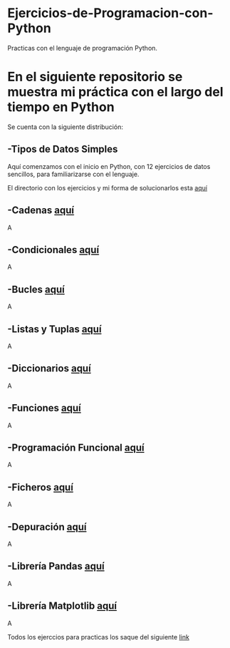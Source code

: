 # Ejercicios-de-Programacion-con-Python

Practicas con el lenguaje de programación Python.

En el siguiente repositorio se muestra mi práctica con el largo del tiempo en Python
=====================================================================================

Se cuenta con la siguiente distribución:

-Tipos de Datos Simples
---------------------------------
Aquí comenzamos con el inicio en Python, con 12 ejercicios de datos sencillos, para familiarizarse con el lenguaje.

El directorio con los ejercicios y mi forma de solucionarlos esta  [aquí](https://github.com/SyZeck/Ejercicios-de-Programacion-con-Python/tree/main/Tipos%20de%20Datos%20Simples)

-Cadenas [aquí]()
---------------------------------
A

-Condicionales [aquí]()
---------------------------------
A

-Bucles [aquí]()
---------------------------------
A

-Listas y Tuplas [aquí]()
---------------------------------
A

-Diccionarios [aquí]()
---------------------------------
A

-Funciones [aquí]()
---------------------------------
A

-Programación Funcional [aquí]()
---------------------------------
A

-Ficheros [aquí]()
---------------------------------
A

-Depuración [aquí]()
---------------------------------
A

-Librería Pandas [aquí]()
---------------------------------
A

-Librería Matplotlib [aquí]()
---------------------------------
A


Todos los ejerccios para practicas los saque del siguiente [link](https://aprendeconalf.es/docencia/python/ejercicios/)
